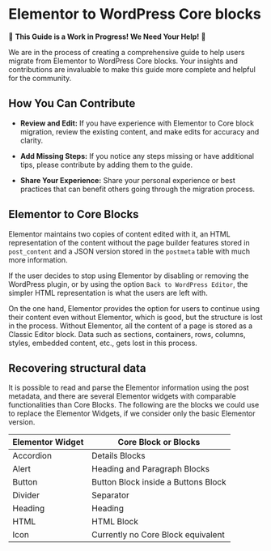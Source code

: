 # Elementor to WordPress Core blocks

🚧 **This Guide is a Work in Progress! We Need Your Help!** 🚧

We are in the process of creating a comprehensive guide to help users migrate from Elementor to WordPress Core blocks. Your insights and contributions are invaluable to make this guide more complete and helpful for the community.

## How You Can Contribute

-   **Review and Edit:** If you have experience with Elementor to Core block migration, review the existing content, and make edits for accuracy and clarity.

-   **Add Missing Steps:** If you notice any steps missing or have additional tips, please contribute by adding them to the guide.

-   **Share Your Experience:** Share your personal experience or best practices that can benefit others going through the migration process.

## Elementor to Core Blocks

Elementor maintains two copies of content edited with it, an HTML representation of the content without the page builder features stored in `post_content` and a JSON version stored in the `postmeta` table with much more information.

If the user decides to stop using Elementor by disabling or removing the WordPress plugin, or by using the option `Back to WordPress Editor`, the simpler HTML representation is what the users are left with.

On the one hand, Elementor provides the option for users to continue using their content even without Elementor, which is good, but the structure is lost in the process. Without Elementor, all the content of a page is stored as a Classic Editor block. Data such as sections, containers, rows, columns, styles, embedded content, etc., gets lost in this process.

## Recovering structural data

It is possible to read and parse the Elementor information using the post metadata, and there are several Elementor widgets with comparable functionalities than Core Blocks. The following are the blocks we could use to replace the Elementor Widgets, if we consider only the basic Elementor version.

| Elementor Widget | Core Block or Blocks                |
| ---------------- | ----------------------------------- |
| Accordion        | Details Blocks                      |
| Alert            | Heading and Paragraph Blocks        |
| Button           | Button Block inside a Buttons Block |
| Divider          | Separator                           |
| Heading          | Heading                             |
| HTML             | HTML Block                          |
| Icon             | Currently no Core Block equivalent  |
